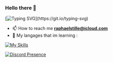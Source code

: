 ### Hello there 👋

[![Typing SVG](https://readme-typing-svg.demolab.com?font=Fira+Code&duration=3000&pause=1&multiline=true&width=435&lines=20+year+old+schoolboy+who+likes+;to+learn+code.)](https://git.io/typing-svg)

- 📫 How to reach me **raphaelstille@icloud.com**
- 🔧 My langages that im learning : 

[![My Skills](https://skillicons.dev/icons?i=js,html,css)](https://skillicons.dev)


[![Discord Presence](https://lanyard.cnrad.dev/api/:466338331022852116)](https://discord.com/users/:466338331022852116)

